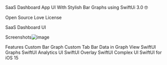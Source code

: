SaaS Dashboard App UI With Stylish Bar Graphs using SwiftUi 3.0 🤓

Open Source Love License


SaaS Dashboard UI

Screenshots![image](https://github.com/skssohail07/SaaS-Dashboard/assets/100029893/6b4f52e2-05a5-49b0-b52f-baacddfab2be)





Features
Custom Bar Graph
Custom Tab Bar
Data in Graph View
SwiftUI Graphs
SwiftUI Analytics UI
SwiftUI Overlay
SwiftUI Complex UI
SwiftUI for iOS 15
